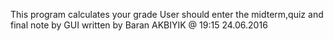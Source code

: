 This program calculates your grade 
User should enter the midterm,quiz and final note by GUI
written by Baran AKBIYIK @ 19:15 24.06.2016

